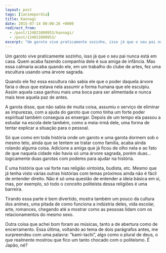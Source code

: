 ```yaml
---
layout: post
tags: [1animepordia]
title: Kannagi
date: 2015-07-14 00:00:26 +0000
redirect_from:
  - /post/124021000953/kannagi/
  - /post/124021000953/
excerpt: "Um garoto vive praticamente sozinho, isso já que o seu pai nunca está em casa. Quem acaba fazendo companhia dele é sua amiga de infância. Mas essa calmaria acaba quando ele, em um trabalho do clube de artes, fez uma escultura usando uma árvore sagrada."
---
```


Um garoto vive praticamente sozinho, isso já que o seu pai nunca está em
casa. Quem acaba fazendo companhia dele é sua amiga de infância. Mas
essa calmaria acaba quando ele, em um trabalho do clube de artes, fez
uma escultura usando uma árvore sagrada.

Quando ele fez essa escultura não sabia ele que o poder daquela árvore
faria o deus que estava nela assumir a forma humana que ele esculpiu.
Assim aquela casa ganhou mais uma boca para ser alimentada e nunca mais
teve aquela paz de antes.

A garota disse, que não sabia de muita coisa, assumiu o serviço de
eliminar as impurezas, com a ajuda do garoto que como tinha um forte
poder espiritual também conseguia as enxergar. Depois de um tempo ela
passou a estudar na escola dele também, como a meia-irmã dele, uma forma
de tentar explicar a situação para o pessoal.

Só que como em toda história onde um garoto e uma garota dormem sob o
mesmo teto, ainda que se tentem se tratar como família, acaba ainda
rolando alguma coisa. Adicione a amiga que já ficou de olho nela e ao
fato de que naquela cidade não havia só uma árvore sagrada, porém duas…
logicamente duas garotas com poderes para ajudar na história.

É uma história que vai forte nas religião xintoísta, budista, etc. Mesmo
que já tenha visto várias outras histórias com temas próximos ainda não
é fácil de entender direito. Não é só uma questão de entender a ideia
básica em si, mas, por exemplo, só todo o conceito politeísta dessa
religiões é uma barreira.

Tirando essa parte é bem divertido, mostra também um pouco da cultura
dos animes, uma pitada de como funciona a indústria deles, vida escolar,
arte, romances, chegando até a mostrar como as pessoas lidam com os
relacionamentos do mesmo sexo.

Outra coisa que achei bom foram as músicas, tanto a de abertura como de
encerramento. Essa última, voltando ao tema de dois parágrafos antes, me
surpreendeu com uma palavra: “kami-tachi”, algo como o plural de deus, o
que realmente mostrou que fico um tanto chocado com o politeísmo. É
Japão, né?


